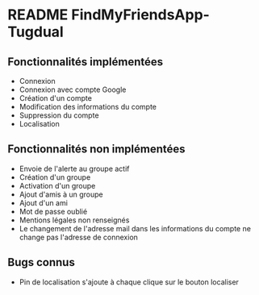 # README FindMyFriendsApp-Tugdual

## Fonctionnalités implémentées
* Connexion
* Connexion avec compte Google
* Création d'un compte
* Modification des informations du compte
* Suppression du compte
* Localisation 

## Fonctionnalités non implémentées
* Envoie de l'alerte au groupe actif
* Création d'un groupe
* Activation d'un groupe
* Ajout d'amis à un groupe
* Ajout d'un ami
* Mot de passe oublié
* Mentions légales non renseignés
* Le changement de l'adresse mail dans les informations du compte ne change pas l'adresse de connexion

## Bugs connus 
* Pin de localisation s'ajoute à chaque clique sur le bouton localiser

